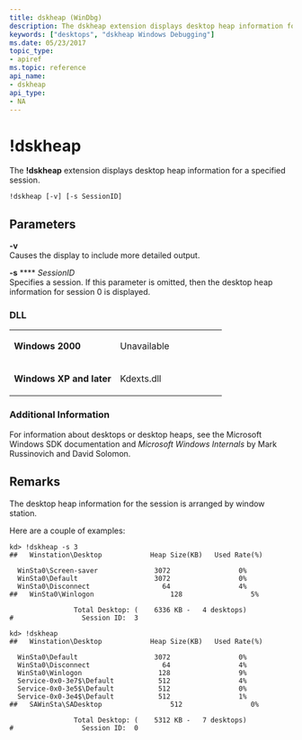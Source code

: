 ```yaml
---
title: dskheap (WinDbg)
description: The dskheap extension displays desktop heap information for a specified session.
keywords: ["desktops", "dskheap Windows Debugging"]
ms.date: 05/23/2017
topic_type:
- apiref
ms.topic: reference
api_name:
- dskheap
api_type:
- NA
---
```


# !dskheap


The **!dskheap** extension displays desktop heap information for a specified session.

```dbgcmd
!dskheap [-v] [-s SessionID]
```

## <span id="Parameters"></span><span id="parameters"></span><span id="PARAMETERS"></span>Parameters


<span id="_______-v______"></span><span id="_______-V______"></span> **-v**   
Causes the display to include more detailed output.

<span id="_______-s_SessionID"></span><span id="_______-s_sessionid"></span><span id="_______-S_SESSIONID"></span> **-s** **** *SessionID*  
Specifies a session. If this parameter is omitted, then the desktop heap information for session 0 is displayed.

### <span id="DLL"></span><span id="dll"></span>DLL

<table>
<colgroup>
<col width="50%" />
<col width="50%" />
</colgroup>
<tbody>
<tr class="odd">
<td align="left"><p><strong>Windows 2000</strong></p></td>
<td align="left"><p>Unavailable</p></td>
</tr>
<tr class="even">
<td align="left"><p><strong>Windows XP and later</strong></p></td>
<td align="left"><p>Kdexts.dll</p></td>
</tr>
</tbody>
</table>



### <span id="Additional_Information"></span><span id="additional_information"></span><span id="ADDITIONAL_INFORMATION"></span>Additional Information

For information about desktops or desktop heaps, see the Microsoft Windows SDK documentation and *Microsoft Windows Internals* by Mark Russinovich and David Solomon.

## Remarks

The desktop heap information for the session is arranged by window station.

Here are a couple of examples:

```dbgcmd
kd> !dskheap -s 3
##   Winstation\Desktop            Heap Size(KB)   Used Rate(%)

  WinSta0\Screen-saver              3072                 0%
  WinSta0\Default                   3072                 0%
  WinSta0\Disconnect                  64                 4%
##   WinSta0\Winlogon                   128                 5%

                Total Desktop: (    6336 KB -   4 desktops)
#                 Session ID:  3

kd> !dskheap
##   Winstation\Desktop            Heap Size(KB)   Used Rate(%)

  WinSta0\Default                   3072                 0%
  WinSta0\Disconnect                  64                 4%
  WinSta0\Winlogon                   128                 9%
  Service-0x0-3e7$\Default           512                 4%
  Service-0x0-3e5$\Default           512                 0%
  Service-0x0-3e4$\Default           512                 1%
##   SAWinSta\SADesktop                 512                 0%

                Total Desktop: (    5312 KB -   7 desktops)
#                 Session ID:  0
```









